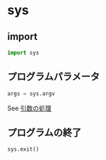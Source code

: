 # sys

## import

``` python
import sys
```

## プログラムパラメータ

``` python
args = sys.argv
```
See [引数の処理](引数の処理.md)

## プログラムの終了
``` python
sys.exit()
```


